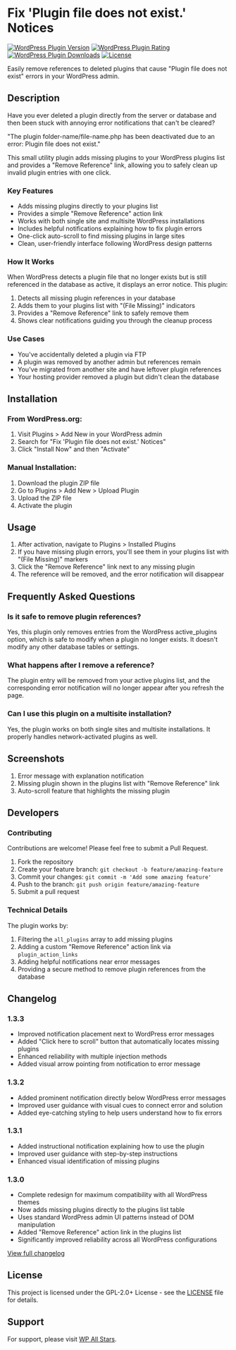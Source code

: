 # Fix 'Plugin file does not exist.' Notices

[![WordPress Plugin Version](https://img.shields.io/wordpress/plugin/v/fix-plugin-does-not-exist-notices)](https://wordpress.org/plugins/fix-plugin-does-not-exist-notices/)
[![WordPress Plugin Rating](https://img.shields.io/wordpress/plugin/rating/fix-plugin-does-not-exist-notices)](https://wordpress.org/plugins/fix-plugin-does-not-exist-notices/)
[![WordPress Plugin Downloads](https://img.shields.io/wordpress/plugin/dt/fix-plugin-does-not-exist-notices)](https://wordpress.org/plugins/fix-plugin-does-not-exist-notices/)
[![License](https://img.shields.io/badge/license-GPL--2.0%2B-blue.svg)](https://www.gnu.org/licenses/gpl-2.0.html)

Easily remove references to deleted plugins that cause "Plugin file does not exist" errors in your WordPress admin.

## Description

Have you ever deleted a plugin directly from the server or database and then been stuck with annoying error notifications that can't be cleared?

"The plugin folder-name/file-name.php has been deactivated due to an error: Plugin file does not exist."

This small utility plugin adds missing plugins to your WordPress plugins list and provides a "Remove Reference" link, allowing you to safely clean up invalid plugin entries with one click.

### Key Features

* Adds missing plugins directly to your plugins list
* Provides a simple "Remove Reference" action link
* Works with both single site and multisite WordPress installations
* Includes helpful notifications explaining how to fix plugin errors
* One-click auto-scroll to find missing plugins in large sites
* Clean, user-friendly interface following WordPress design patterns

### How It Works

When WordPress detects a plugin file that no longer exists but is still referenced in the database as active, it displays an error notice. This plugin:

1. Detects all missing plugin references in your database
2. Adds them to your plugins list with "(File Missing)" indicators
3. Provides a "Remove Reference" link to safely remove them
4. Shows clear notifications guiding you through the cleanup process

### Use Cases

* You've accidentally deleted a plugin via FTP
* A plugin was removed by another admin but references remain
* You've migrated from another site and have leftover plugin references
* Your hosting provider removed a plugin but didn't clean the database

## Installation

### From WordPress.org:

1. Visit Plugins > Add New in your WordPress admin
2. Search for "Fix 'Plugin file does not exist.' Notices"
3. Click "Install Now" and then "Activate"

### Manual Installation:

1. Download the plugin ZIP file
2. Go to Plugins > Add New > Upload Plugin
3. Upload the ZIP file
4. Activate the plugin

## Usage

1. After activation, navigate to Plugins > Installed Plugins
2. If you have missing plugin errors, you'll see them in your plugins list with "(File Missing)" markers
3. Click the "Remove Reference" link next to any missing plugin
4. The reference will be removed, and the error notification will disappear

## Frequently Asked Questions

### Is it safe to remove plugin references?

Yes, this plugin only removes entries from the WordPress active_plugins option, which is safe to modify when a plugin no longer exists. It doesn't modify any other database tables or settings.

### What happens after I remove a reference?

The plugin entry will be removed from your active plugins list, and the corresponding error notification will no longer appear after you refresh the page.

### Can I use this plugin on a multisite installation?

Yes, the plugin works on both single sites and multisite installations. It properly handles network-activated plugins as well.

## Screenshots

1. Error message with explanation notification
2. Missing plugin shown in the plugins list with "Remove Reference" link
3. Auto-scroll feature that highlights the missing plugin

## Developers

### Contributing

Contributions are welcome! Please feel free to submit a Pull Request.

1. Fork the repository
2. Create your feature branch: `git checkout -b feature/amazing-feature`
3. Commit your changes: `git commit -m 'Add some amazing feature'`
4. Push to the branch: `git push origin feature/amazing-feature`
5. Submit a pull request

### Technical Details

The plugin works by:
1. Filtering the `all_plugins` array to add missing plugins
2. Adding a custom "Remove Reference" action link via `plugin_action_links`
3. Adding helpful notifications near error messages
4. Providing a secure method to remove plugin references from the database

## Changelog

### 1.3.3
* Improved notification placement next to WordPress error messages
* Added "Click here to scroll" button that automatically locates missing plugins
* Enhanced reliability with multiple injection methods
* Added visual arrow pointing from notification to error message

### 1.3.2
* Added prominent notification directly below WordPress error messages
* Improved user guidance with visual cues to connect error and solution
* Added eye-catching styling to help users understand how to fix errors

### 1.3.1
* Added instructional notification explaining how to use the plugin
* Improved user guidance with step-by-step instructions
* Enhanced visual identification of missing plugins

### 1.3.0
* Complete redesign for maximum compatibility with all WordPress themes
* Now adds missing plugins directly to the plugins list table
* Uses standard WordPress admin UI patterns instead of DOM manipulation
* Added "Remove Reference" action link in the plugins list
* Significantly improved reliability across all WordPress configurations

[View full changelog](CHANGELOG.md)

## License

This project is licensed under the GPL-2.0+ License - see the [LICENSE](LICENSE) file for details.

## Support

For support, please visit [WP All Stars](https://www.wpallstars.com). 
